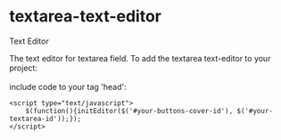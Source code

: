 # textarea-text-editor
Text Editor

The text editor for textarea field.
To add the textarea text-editor to your project:<br><br>
include code to your tag 'head':

    <script type="text/javascript">
        $(function(){initEditor($('#your-buttons-cover-id'), $('#your-textarea-id'));});
    </script>
